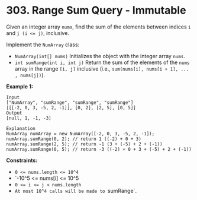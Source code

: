 # 303. Range Sum Query - Immutable

Given an integer array `nums`, find the sum of the elements between
indices `i` and `j (i <= j)`, inclusive.

Implement the `NumArray` class:

* `NumArray(int[] nums)` Initializes the object with the integer array
  `nums`.
* `int sumRange(int i, int j)` Return the sum of the elements of the
   `nums` array in the range `[i, j]` inclusive (i.e.,
   `sum(nums[i], nums[i + 1], ... , nums[j])`).
 
__Example 1:__

```
Input
["NumArray", "sumRange", "sumRange", "sumRange"]
[[[-2, 0, 3, -5, 2, -1]], [0, 2], [2, 5], [0, 5]]
Output
[null, 1, -1, -3]

Explanation
NumArray numArray = new NumArray([-2, 0, 3, -5, 2, -1]);
numArray.sumRange(0, 2); // return 1 ((-2) + 0 + 3)
numArray.sumRange(2, 5); // return -1 (3 + (-5) + 2 + (-1)) 
numArray.sumRange(0, 5); // return -3 ((-2) + 0 + 3 + (-5) + 2 + (-1))
``` 

__Constraints:__

* `0 <= nums.length <= 10^4`
* `-10^5 <= nums[i] <= 10^5
* `0 <= i <= j < nums.length`
* `At most 10^4 calls will be made to `sumRange`.
